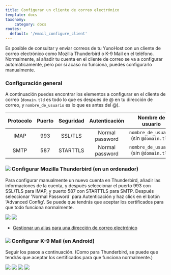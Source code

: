 ```yaml
---
title: Configurar un cliente de correo electrónico
template: docs
taxonomy:
    category: docs
routes:
  default: '/email_configure_client'
---
```


Es posible de consultar y enviar correos de tu YunoHost con un cliente de correo electrónico como Mozilla Thunderbird o K-9 Mail en el teléfono.
Normalmente, al añadir tu cuenta en el cliente de correo se va a configurar automáticamente, pero por si acaso no funciona, puedes configurarlo manualmente.

### Configuración general

A continuación puedes encontrar los elementos a configurar en el cliente de correo (`domain.tld` es todo lo que es después de @ en tu dirección de correo, y `nombre_de_usuario` es lo que es antes del @).

| Protocolo | Puerto | Seguridad | Autenticación  | Nombre de usuario                               |
| :--:     | :-:  | :--:       | :--:            | :--:                                   |
| IMAP     | 993  | SSL/TLS    | Normal password | `nombre_de_usuario` (sin `@domain.tld`) |
| SMTP     | 587  | STARTTLS   | Normal password | `nombre_de_usuario` (sin `@domain.tld`) |


### ![](image://thunderbird.png?resize=50&classes=inline) Configurar Mozilla Thunderbird (en un ordenador)

Para configurar manualmente un nuevo cuenta en Thunderbird, añadir las informaciones de la cuenta, y después seleccionar el puerto 993 con SSL/TLS para IMAP, y puerto 587 con STARTTLS para SMTP. Después seleccionar 'Normal Password' para Autenticación y haz click en el botón 'Advanced Config'. Se puede que tendrás que aceptar los certificados para que todo funciona normalmente.

![](image://thunderbird_config_1.png?resize=900)
![](image://thunderbird_config_2.png?resize=900)

* [Gestionar un alias para una dirección de correo electrónico](https://support.mozilla.org/es/kb/configurar-un-alias-para-una-direccin-de-correo-el)

### ![](image://k9mail.png?resize=50&classes=inline) Configurar K-9 Mail (en Android)

Seguir los pasos a continuación. (Como para Thunderbird, se puede que tendrás que aceptar los certificados para que funciona normalmente.)

![](image://k9mail_config_1.png?resize=280&classes=inline)
![](image://k9mail_config_2.png?resize=280&classes=inline)
![](image://k9mail_config_3.png?resize=280&classes=inline)
![](image://k9mail_config_4.png?resize=280&classes=inline)
